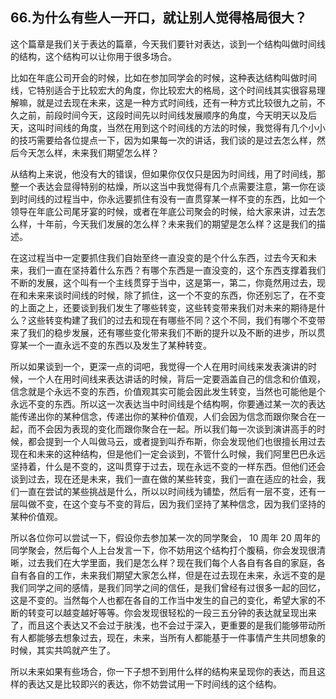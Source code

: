 ## 66.为什么有些人一开口，就让别人觉得格局很大？
这个篇章是我们关于表达的篇章，今天我们要针对表达，谈到一个结构叫做时间线的结构，这个结构可以让你用于很多场合。


比如在年底公司开会的时候，比如在参加同学会的时候，这种表达结构叫做时间线，它特别适合于比较宏大的角度，你比较宏大的格局，这个时间线其实很容易理解嘛，就是过去现在未来，这是一种方式时间线，还有一种方式比较很九之前，不久之前，前段时间今天，这段时间先以时间线发展顺序的角度，今天明天以及后天，这叫时间线的角度，当然在用到这个时间线的方法的时候，我觉得有几个小小的技巧需要给各位提点一下，因为如果每一次的讲话，我们谈的是过去怎么样，然后今天怎么样，未来我们期望怎么样？


从结构上来说，他没有大的错误，但如果你仅仅只是因为时间线，用了时间线，那整一个表达会显得特别的枯燥，所以这当中我觉得有几个点需要注意，第一你在谈到时间线的过程当中，你永远要抓住有没有一直贯穿某一样不变的东西，比如一个领导在年底公司尾牙宴的时候，或者在年底公司聚会的时候，给大家来讲，过去怎么样，十年前，今天我们发展的怎么样？未来我们的期望是怎么样？这是我们的描述。


在这过程当中一定要抓住我们自始至终一直没变的是个什么东西，过去今天和未来，我们一直在坚持着什么东西？有哪个东西是一直没变的，这个东西支撑着我们不断的发展，这个叫有一个主线贯穿于当中，这是第一，第二，你竟然用过去，现在和未来来谈时间线的时候，除了抓住，这一个不变的东西，你还别忘了，在不变的上面之上，还要谈到我们发生了哪些转变，这些转变带来我们对未来的期待是什么？这些转变构建了我们的过去和现在有哪些不同？这个不同，我们有哪个不变带来了我们的稳步发展，还有哪些变化带来我们不断的提升以及不断的进步，所以贯穿某一个一直永远不变的东西以及发生了某种转变。


所以如果谈到一个，更深一点的词吧，我觉得一个人在用时间线来发表演讲的时候，一个人在用时间线来表达讲话的时候，背后一定要涵盖自己的信念和价值观，信念就是个永远不变的东西，价值观其实可能会因此发生转变，当然也可能他是个永远不变的东西。所以这一次表达当中时间线是个结构啊，你要通过某一次的表达能传递出你的某种信念，传递出你的某种价值观，人们会因为信念而跟你聚合在一起，而不会因为表现的变化而跟你聚合在一起。所以我们每一次谈到演讲高手的时候，都会提到一个人叫做马云，或者提到叫乔布斯，你会发现他们也很擅长用过去现在和未来的这种结构，但是他们一定会谈到，不管什么时候，我们阿里巴巴永远坚持着，什么是不变的，这叫贯穿于过去，现在永远不变的一样东西。但他们还会谈到过去，现在还是未来，我们一直在做的某些转变，我们一直在适应的社会，我们一直在尝试的某些挑战是什么，所以以时间线为铺垫，然后有一层不变，还有一层叫做不变，在这个变与不变的背后，因为我们坚持了某种信念，因为我们坚持的某种价值观。


所以各位你可以尝试一下，假设你去参加某一次的同学聚会， 10 周年 20 周年的同学聚会，然后每个人上台发言一下，你不妨用这个结构打个腹稿，你会发现很清晰，过去我们在大学里面，我们是怎么样？现在我们每个人各自有各自的家庭，各自有各自的工作，未来我们期望大家怎么样，但是在过去现在未来，永远不变的是我们同学之间的感情，是我们同学之间的信任，是我们曾经有过很多一起的回忆，这是不变的。当然每个人也都在各自的工作当中发生的自己的变化，希望大家的不断的转变可以越变越好等等。你会发现很轻松的一段三五分钟的表达就呈现出来了，而且这个表达又不会过于肤浅，也不会过于深入，更重要的是我们能够带动所有人都能够去想象过去，现在，未来，当所有人都能基于一件事情产生共同想象的时候，其实共鸣就产生了。


所以未来如果有些场合，你一下子想不到用什么样的结构来呈现你的表达，而且这样的表达又是比较即兴的表达，你不妨尝试用一下时间线的这个结构。


